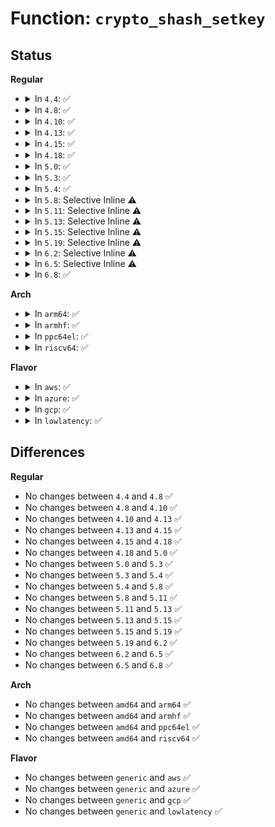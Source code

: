 # Function: <code>crypto_shash_setkey</code>

## Status
<b>Regular</b>
<ul>
<li>
<details>
<summary>In <code>4.4</code>: ✅</summary>

```c
int crypto_shash_setkey(struct crypto_shash *tfm, const u8 *key, unsigned int keylen);
```

**Collision:** Unique Global

**Inline:** No

**Transformation:** False

**Instances:**

```
In crypto/shash.c (ffffffff813a3560)
Location: crypto/shash.c:54
Inline: False
Direct callers:
  - security/integrity/evm/evm_crypto.c:init_desc
  - crypto/shash.c:shash_async_setkey
  - crypto/shash.c:shash_compat_setkey
```
**Symbols:**

```
ffffffff813a3560-ffffffff813a3616: crypto_shash_setkey (STB_GLOBAL)
```
</details>
</li>
<li>
<details>
<summary>In <code>4.8</code>: ✅</summary>

```c
int crypto_shash_setkey(struct crypto_shash *tfm, const u8 *key, unsigned int keylen);
```

**Collision:** Unique Global

**Inline:** No

**Transformation:** False

**Instances:**

```
In crypto/shash.c (ffffffff813df6e0)
Location: crypto/shash.c:54
Inline: False
Direct callers:
  - security/integrity/evm/evm_crypto.c:init_desc
  - crypto/shash.c:shash_async_setkey
  - crypto/drbg.c:drbg_kcapi_hmacsetkey
  - crypto/drbg.c:drbg_kcapi_hmacsetkey
```
**Symbols:**

```
ffffffff813df6e0-ffffffff813df798: crypto_shash_setkey (STB_GLOBAL)
```
</details>
</li>
<li>
<details>
<summary>In <code>4.10</code>: ✅</summary>

```c
int crypto_shash_setkey(struct crypto_shash *tfm, const u8 *key, unsigned int keylen);
```

**Collision:** Unique Global

**Inline:** No

**Transformation:** False

**Instances:**

```
In crypto/shash.c (ffffffff813f7c70)
Location: crypto/shash.c:54
Inline: False
Direct callers:
  - security/integrity/evm/evm_crypto.c:init_desc
  - crypto/shash.c:shash_async_setkey
  - crypto/drbg.c:drbg_kcapi_hmacsetkey
  - crypto/drbg.c:drbg_kcapi_hmacsetkey
  - net/ipv6/seg6_hmac.c:seg6_hmac_compute
```
**Symbols:**

```
ffffffff813f7c70-ffffffff813f7d28: crypto_shash_setkey (STB_GLOBAL)
```
</details>
</li>
<li>
<details>
<summary>In <code>4.13</code>: ✅</summary>

```c
int crypto_shash_setkey(struct crypto_shash *tfm, const u8 *key, unsigned int keylen);
```

**Collision:** Unique Global

**Inline:** No

**Transformation:** False

**Instances:**

```
In crypto/shash.c (ffffffff81404130)
Location: crypto/shash.c:55
Inline: False
Direct callers:
  - security/integrity/evm/evm_crypto.c:init_desc
  - crypto/shash.c:shash_async_setkey
  - crypto/drbg.c:drbg_kcapi_hmacsetkey
  - net/ipv6/seg6_hmac.c:seg6_hmac_compute
```
**Symbols:**

```
ffffffff81404130-ffffffff814041d3: crypto_shash_setkey (STB_GLOBAL)
```
</details>
</li>
<li>
<details>
<summary>In <code>4.15</code>: ✅</summary>

```c
int crypto_shash_setkey(struct crypto_shash *tfm, const u8 *key, unsigned int keylen);
```

**Collision:** Unique Global

**Inline:** No

**Transformation:** False

**Instances:**

```
In crypto/shash.c (ffffffff8142c9f0)
Location: crypto/shash.c:56
Inline: False
Direct callers:
  - security/integrity/evm/evm_crypto.c:init_desc
  - crypto/shash.c:shash_async_setkey
  - crypto/drbg.c:drbg_kcapi_hmacsetkey
  - net/ipv6/seg6_hmac.c:seg6_hmac_compute
```
**Symbols:**

```
ffffffff8142c9f0-ffffffff8142caa7: crypto_shash_setkey (STB_GLOBAL)
```
</details>
</li>
<li>
<details>
<summary>In <code>4.18</code>: ✅</summary>

```c
int crypto_shash_setkey(struct crypto_shash *tfm, const u8 *key, unsigned int keylen);
```

**Collision:** Unique Global

**Inline:** No

**Transformation:** False

**Instances:**

```
In crypto/shash.c (ffffffff8145f650)
Location: crypto/shash.c:56
Inline: False
Direct callers:
  - security/integrity/evm/evm_crypto.c:init_desc
  - crypto/shash.c:shash_async_setkey
  - crypto/drbg.c:drbg_kcapi_hmacsetkey
  - net/ipv6/seg6_hmac.c:seg6_hmac_compute
```
**Symbols:**

```
ffffffff8145f650-ffffffff8145f707: crypto_shash_setkey (STB_GLOBAL)
```
</details>
</li>
<li>
<details>
<summary>In <code>5.0</code>: ✅</summary>

```c
int crypto_shash_setkey(struct crypto_shash *tfm, const u8 *key, unsigned int keylen);
```

**Collision:** Unique Global

**Inline:** No

**Transformation:** False

**Instances:**

```
In crypto/shash.c (ffffffff8147d080)
Location: crypto/shash.c:63
Inline: False
Direct callers:
  - security/keys/trusted.c:TSS_rawhmac
  - security/integrity/evm/evm_crypto.c:init_desc
  - crypto/shash.c:shash_async_setkey
  - crypto/drbg.c:drbg_kcapi_hmacsetkey
  - net/ipv6/seg6_hmac.c:seg6_hmac_compute
```
**Symbols:**

```
ffffffff8147d080-ffffffff8147d157: crypto_shash_setkey (STB_GLOBAL)
```
</details>
</li>
<li>
<details>
<summary>In <code>5.3</code>: ✅</summary>

```c
int crypto_shash_setkey(struct crypto_shash *tfm, const u8 *key, unsigned int keylen);
```

**Collision:** Unique Global

**Inline:** No

**Transformation:** False

**Instances:**

```
In crypto/shash.c (ffffffff814ab380)
Location: crypto/shash.c:58
Inline: False
Direct callers:
  - security/keys/trusted.c:TSS_rawhmac
  - security/integrity/evm/evm_crypto.c:init_desc
  - crypto/shash.c:shash_async_setkey
  - crypto/drbg.c:drbg_kcapi_hmacsetkey
  - net/ipv6/seg6_hmac.c:seg6_hmac_compute
```
**Symbols:**

```
ffffffff814ab380-ffffffff814ab457: crypto_shash_setkey (STB_GLOBAL)
```
</details>
</li>
<li>
<details>
<summary>In <code>5.4</code>: ✅</summary>

```c
int crypto_shash_setkey(struct crypto_shash *tfm, const u8 *key, unsigned int keylen);
```

**Collision:** Unique Global

**Inline:** No

**Transformation:** False

**Instances:**

```
In crypto/shash.c (ffffffff814c6040)
Location: crypto/shash.c:58
Inline: False
Direct callers:
  - fs/crypto/hkdf.c:fscrypt_init_hkdf
  - fs/crypto/hkdf.c:hkdf_extract
  - security/keys/trusted.c:TSS_rawhmac
  - security/integrity/evm/evm_crypto.c:init_desc
  - crypto/shash.c:shash_async_setkey
  - crypto/drbg.c:drbg_kcapi_hmacsetkey
  - net/ipv6/seg6_hmac.c:seg6_hmac_compute
```
**Symbols:**

```
ffffffff814c6040-ffffffff814c6117: crypto_shash_setkey (STB_GLOBAL)
```
</details>
</li>
<li>
<details>
<summary>In <code>5.8</code>: Selective Inline ⚠️</summary>

```c
int crypto_shash_setkey(struct crypto_shash *tfm, const u8 *key, unsigned int keylen);
```

**Collision:** Unique Global

**Inline:** Selective

**Transformation:** False

**Instances:**

```
In crypto/shash.c (ffffffff81525800)
Location: crypto/shash.c:57
Inline: True
Inline callers:
  - crypto/shash.c:shash_async_setkey
Direct callers:
  - fs/crypto/hkdf.c:fscrypt_init_hkdf
  - fs/crypto/hkdf.c:fscrypt_init_hkdf
  - security/keys/trusted-keys/trusted_tpm1.c:TSS_rawhmac
  - security/integrity/evm/evm_crypto.c:init_desc
  - crypto/drbg.c:drbg_hmac_update
  - crypto/drbg.c:drbg_hmac_update
```
**Symbols:**

```
ffffffff81525010-ffffffff81525063: crypto_shash_setkey (STB_GLOBAL)
```
</details>
</li>
<li>
<details>
<summary>In <code>5.11</code>: Selective Inline ⚠️</summary>

```c
int crypto_shash_setkey(struct crypto_shash *tfm, const u8 *key, unsigned int keylen);
```

**Collision:** Unique Global

**Inline:** Selective

**Transformation:** False

**Instances:**

```
In crypto/shash.c (ffffffff81542730)
Location: crypto/shash.c:57
Inline: True
Inline callers:
  - crypto/shash.c:shash_async_setkey
Direct callers:
  - fs/crypto/hkdf.c:fscrypt_init_hkdf
  - fs/crypto/hkdf.c:fscrypt_init_hkdf
  - security/keys/trusted-keys/trusted_tpm1.c:TSS_rawhmac
  - security/integrity/evm/evm_crypto.c:init_desc
  - crypto/drbg.c:drbg_hmac_update
  - crypto/drbg.c:drbg_hmac_update
```
**Symbols:**

```
ffffffff81541f00-ffffffff81541f53: crypto_shash_setkey (STB_GLOBAL)
```
</details>
</li>
<li>
<details>
<summary>In <code>5.13</code>: Selective Inline ⚠️</summary>

```c
int crypto_shash_setkey(struct crypto_shash *tfm, const u8 *key, unsigned int keylen);
```

**Collision:** Unique Global

**Inline:** Selective

**Transformation:** False

**Instances:**

```
In crypto/shash.c (ffffffff8154add0)
Location: crypto/shash.c:69
Inline: True
Inline callers:
  - crypto/shash.c:shash_async_setkey
Direct callers:
  - fs/crypto/hkdf.c:fscrypt_init_hkdf
  - fs/crypto/hkdf.c:fscrypt_init_hkdf
  - security/keys/trusted-keys/trusted_tpm1.c:TSS_rawhmac
  - security/integrity/evm/evm_crypto.c:init_desc
  - crypto/drbg.c:drbg_hmac_update
  - crypto/drbg.c:drbg_hmac_update
```
**Symbols:**

```
ffffffff8154a5a0-ffffffff8154a5f3: crypto_shash_setkey (STB_GLOBAL)
```
</details>
</li>
<li>
<details>
<summary>In <code>5.15</code>: Selective Inline ⚠️</summary>

```c
int crypto_shash_setkey(struct crypto_shash *tfm, const u8 *key, unsigned int keylen);
```

**Collision:** Unique Global

**Inline:** Selective

**Transformation:** False

**Instances:**

```
In crypto/shash.c (ffffffff815ab5b0)
Location: crypto/shash.c:69
Inline: True
Inline callers:
  - crypto/shash.c:shash_async_setkey
Direct callers:
  - fs/crypto/hkdf.c:fscrypt_init_hkdf
  - fs/crypto/hkdf.c:fscrypt_init_hkdf
  - security/keys/trusted-keys/trusted_tpm1.c:TSS_rawhmac
  - security/integrity/evm/evm_crypto.c:init_desc
  - crypto/drbg.c:drbg_hmac_update
  - crypto/drbg.c:drbg_hmac_update
```
**Symbols:**

```
ffffffff815aad80-ffffffff815aadd3: crypto_shash_setkey (STB_GLOBAL)
```
</details>
</li>
<li>
<details>
<summary>In <code>5.19</code>: Selective Inline ⚠️</summary>

```c
int crypto_shash_setkey(struct crypto_shash *tfm, const u8 *key, unsigned int keylen);
```

**Collision:** Unique Global

**Inline:** Selective

**Transformation:** False

**Instances:**

```
In crypto/shash.c (ffffffff81652e10)
Location: crypto/shash.c:69
Inline: True
Inline callers:
  - crypto/shash.c:shash_async_setkey
Direct callers:
  - fs/crypto/hkdf.c:fscrypt_init_hkdf
  - fs/crypto/hkdf.c:fscrypt_init_hkdf
  - security/keys/trusted-keys/trusted_tpm1.c:TSS_rawhmac
  - security/integrity/evm/evm_crypto.c:init_desc
  - crypto/drbg.c:drbg_hmac_update
  - crypto/drbg.c:drbg_hmac_update
  - crypto/drbg.c:drbg_hmac_update
  - crypto/drbg.c:drbg_hmac_update
  - crypto/kdf_sp800108.c:crypto_kdf108_setkey
```
**Symbols:**

```
ffffffff81652a60-ffffffff81652abd: crypto_shash_setkey (STB_GLOBAL)
```
</details>
</li>
<li>
<details>
<summary>In <code>6.2</code>: Selective Inline ⚠️</summary>

```c
int crypto_shash_setkey(struct crypto_shash *tfm, const u8 *key, unsigned int keylen);
```

**Collision:** Unique Global

**Inline:** Selective

**Transformation:** False

**Instances:**

```
In crypto/shash.c (ffffffff8170caa0)
Location: crypto/shash.c:59
Inline: True
Inline callers:
  - crypto/shash.c:shash_async_setkey
Direct callers:
  - fs/crypto/hkdf.c:fscrypt_init_hkdf
  - fs/crypto/hkdf.c:fscrypt_init_hkdf
  - security/keys/trusted-keys/trusted_tpm1.c:TSS_rawhmac
  - security/integrity/evm/evm_crypto.c:init_desc
  - crypto/drbg.c:drbg_hmac_update
  - crypto/drbg.c:drbg_hmac_update
  - crypto/drbg.c:drbg_hmac_update
  - crypto/drbg.c:drbg_hmac_update
  - crypto/kdf_sp800108.c:crypto_kdf108_setkey
```
**Symbols:**

```
ffffffff8170c690-ffffffff8170c6ed: crypto_shash_setkey (STB_GLOBAL)
```
</details>
</li>
<li>
<details>
<summary>In <code>6.5</code>: Selective Inline ⚠️</summary>

```c
int crypto_shash_setkey(struct crypto_shash *tfm, const u8 *key, unsigned int keylen);
```

**Collision:** Unique Global

**Inline:** Selective

**Transformation:** False

**Instances:**

```
In crypto/shash.c (ffffffff81746a60)
Location: crypto/shash.c:68
Inline: True
Inline callers:
  - crypto/shash.c:shash_async_setkey
Direct callers:
  - fs/crypto/hkdf.c:fscrypt_init_hkdf
  - fs/crypto/hkdf.c:fscrypt_init_hkdf
  - security/keys/trusted-keys/trusted_tpm1.c:TSS_rawhmac
  - security/integrity/evm/evm_crypto.c:init_desc
  - crypto/drbg.c:drbg_hmac_update
  - crypto/drbg.c:drbg_hmac_update
  - crypto/drbg.c:drbg_hmac_update
  - crypto/drbg.c:drbg_hmac_update
  - crypto/kdf_sp800108.c:crypto_kdf108_setkey
  - net/ipv6/seg6_hmac.c:seg6_hmac_compute
```
**Symbols:**

```
ffffffff81745fa0-ffffffff81745ffd: crypto_shash_setkey (STB_GLOBAL)
```
</details>
</li>
<li>
<details>
<summary>In <code>6.8</code>: ✅</summary>

```c
int crypto_shash_setkey(struct crypto_shash *tfm, const u8 *key, unsigned int keylen);
```

**Collision:** Unique Global

**Inline:** No

**Transformation:** False

**Instances:**

```
In crypto/shash.c (ffffffff817885f0)
Location: crypto/shash.c:44
Inline: False
Direct callers:
  - fs/crypto/hkdf.c:fscrypt_init_hkdf
  - fs/crypto/hkdf.c:fscrypt_init_hkdf
  - security/keys/trusted-keys/trusted_tpm1.c:TSS_rawhmac
  - security/integrity/evm/evm_crypto.c:init_desc
  - crypto/ahash.c:crypto_ahash_setkey
  - crypto/drbg.c:drbg_hmac_update
  - crypto/drbg.c:drbg_hmac_update
  - crypto/drbg.c:drbg_hmac_update
  - crypto/drbg.c:drbg_hmac_update
  - crypto/kdf_sp800108.c:crypto_kdf108_setkey
  - net/ipv6/seg6_hmac.c:seg6_hmac_compute
```
**Symbols:**

```
ffffffff817885f0-ffffffff8178863d: crypto_shash_setkey (STB_GLOBAL)
```
</details>
</li>
</ul>
<b>Arch</b>
<ul>
<li>
<details>
<summary>In <code>arm64</code>: ✅</summary>

```c
int crypto_shash_setkey(struct crypto_shash *tfm, const u8 *key, unsigned int keylen);
```

**Collision:** Unique Global

**Inline:** No

**Transformation:** False

**Instances:**

```
In crypto/shash.c (ffff8000105c10e8)
Location: crypto/shash.c:58
Inline: False
Direct callers:
  - fs/crypto/hkdf.c:fscrypt_init_hkdf
  - fs/crypto/hkdf.c:hkdf_extract
  - security/keys/trusted.c:TSS_rawhmac
  - security/integrity/evm/evm_crypto.c:init_desc
  - crypto/shash.c:shash_async_setkey
  - crypto/drbg.c:drbg_kcapi_hmacsetkey
  - net/ipv6/seg6_hmac.c:seg6_hmac_compute
```
**Symbols:**

```
ffff8000105c10e8-ffff8000105c11fc: crypto_shash_setkey (STB_GLOBAL)
```
</details>
</li>
<li>
<details>
<summary>In <code>armhf</code>: ✅</summary>

```c
int crypto_shash_setkey(struct crypto_shash *tfm, const u8 *key, unsigned int keylen);
```

**Collision:** Unique Global

**Inline:** No

**Transformation:** False

**Instances:**

```
In crypto/shash.c (c076e9bc)
Location: crypto/shash.c:58
Inline: False
Direct callers:
  - fs/crypto/hkdf.c:fscrypt_init_hkdf
  - fs/crypto/hkdf.c:hkdf_extract
  - security/keys/trusted.c:TSS_rawhmac
  - security/integrity/evm/evm_crypto.c:init_desc
  - crypto/shash.c:shash_async_setkey
  - crypto/drbg.c:drbg_kcapi_hmacsetkey
  - net/ipv6/seg6_hmac.c:seg6_hmac_compute
```
**Symbols:**

```
c076e9bc-c076ea98: crypto_shash_setkey (STB_GLOBAL)
```
</details>
</li>
<li>
<details>
<summary>In <code>ppc64el</code>: ✅</summary>

```c
int crypto_shash_setkey(struct crypto_shash *tfm, const u8 *key, unsigned int keylen);
```

**Collision:** Unique Global

**Inline:** No

**Transformation:** False

**Instances:**

```
In crypto/shash.c (c000000000749460)
Location: crypto/shash.c:58
Inline: False
Direct callers:
  - fs/crypto/hkdf.c:fscrypt_init_hkdf
  - fs/crypto/hkdf.c:hkdf_extract
  - security/keys/trusted.c:TSS_rawhmac
  - security/integrity/evm/evm_crypto.c:init_desc
  - crypto/shash.c:shash_async_setkey
  - crypto/drbg.c:drbg_kcapi_hmacsetkey
  - net/ipv6/seg6_hmac.c:seg6_hmac_compute
```
**Symbols:**

```
c000000000749460-c0000000007495b0: crypto_shash_setkey (STB_GLOBAL)
```
</details>
</li>
<li>
<details>
<summary>In <code>riscv64</code>: ✅</summary>

```c
int crypto_shash_setkey(struct crypto_shash *tfm, const u8 *key, unsigned int keylen);
```

**Collision:** Unique Global

**Inline:** No

**Transformation:** False

**Instances:**

```
In crypto/shash.c (ffffffe000405edc)
Location: crypto/shash.c:58
Inline: False
Direct callers:
  - fs/crypto/hkdf.c:fscrypt_init_hkdf
  - fs/crypto/hkdf.c:hkdf_extract
  - security/keys/trusted.c:TSS_rawhmac
  - security/integrity/evm/evm_crypto.c:init_desc
  - crypto/shash.c:shash_async_setkey
  - crypto/drbg.c:drbg_kcapi_hmacsetkey
  - net/ipv6/seg6_hmac.c:seg6_hmac_compute
```
**Symbols:**

```
ffffffe000405edc-ffffffe000405fc6: crypto_shash_setkey (STB_GLOBAL)
```
</details>
</li>
</ul>
<b>Flavor</b>
<ul>
<li>
<details>
<summary>In <code>aws</code>: ✅</summary>

```c
int crypto_shash_setkey(struct crypto_shash *tfm, const u8 *key, unsigned int keylen);
```

**Collision:** Unique Global

**Inline:** No

**Transformation:** False

**Instances:**

```
In crypto/shash.c (ffffffff814be620)
Location: crypto/shash.c:58
Inline: False
Direct callers:
  - fs/crypto/hkdf.c:fscrypt_init_hkdf
  - fs/crypto/hkdf.c:hkdf_extract
  - security/keys/trusted.c:TSS_rawhmac
  - security/integrity/evm/evm_crypto.c:init_desc
  - crypto/shash.c:shash_async_setkey
  - crypto/drbg.c:drbg_kcapi_hmacsetkey
  - net/ipv6/seg6_hmac.c:seg6_hmac_compute
```
**Symbols:**

```
ffffffff814be620-ffffffff814be6f7: crypto_shash_setkey (STB_GLOBAL)
```
</details>
</li>
<li>
<details>
<summary>In <code>azure</code>: ✅</summary>

```c
int crypto_shash_setkey(struct crypto_shash *tfm, const u8 *key, unsigned int keylen);
```

**Collision:** Unique Global

**Inline:** No

**Transformation:** False

**Instances:**

```
In crypto/shash.c (ffffffff814af040)
Location: crypto/shash.c:58
Inline: False
Direct callers:
  - fs/crypto/hkdf.c:fscrypt_init_hkdf
  - fs/crypto/hkdf.c:hkdf_extract
  - security/keys/trusted.c:TSS_rawhmac
  - security/integrity/evm/evm_crypto.c:init_desc
  - crypto/shash.c:shash_async_setkey
  - crypto/drbg.c:drbg_kcapi_hmacsetkey
  - net/ipv6/seg6_hmac.c:seg6_hmac_compute
```
**Symbols:**

```
ffffffff814af040-ffffffff814af117: crypto_shash_setkey (STB_GLOBAL)
```
</details>
</li>
<li>
<details>
<summary>In <code>gcp</code>: ✅</summary>

```c
int crypto_shash_setkey(struct crypto_shash *tfm, const u8 *key, unsigned int keylen);
```

**Collision:** Unique Global

**Inline:** No

**Transformation:** False

**Instances:**

```
In crypto/shash.c (ffffffff814ba6b0)
Location: crypto/shash.c:58
Inline: False
Direct callers:
  - fs/crypto/hkdf.c:fscrypt_init_hkdf
  - fs/crypto/hkdf.c:hkdf_extract
  - security/keys/trusted.c:TSS_rawhmac
  - security/integrity/evm/evm_crypto.c:init_desc
  - crypto/shash.c:shash_async_setkey
  - crypto/drbg.c:drbg_kcapi_hmacsetkey
  - net/ipv6/seg6_hmac.c:seg6_hmac_compute
```
**Symbols:**

```
ffffffff814ba6b0-ffffffff814ba787: crypto_shash_setkey (STB_GLOBAL)
```
</details>
</li>
<li>
<details>
<summary>In <code>lowlatency</code>: ✅</summary>

```c
int crypto_shash_setkey(struct crypto_shash *tfm, const u8 *key, unsigned int keylen);
```

**Collision:** Unique Global

**Inline:** No

**Transformation:** False

**Instances:**

```
In crypto/shash.c (ffffffff814d3160)
Location: crypto/shash.c:58
Inline: False
Direct callers:
  - fs/crypto/hkdf.c:fscrypt_init_hkdf
  - fs/crypto/hkdf.c:hkdf_extract
  - security/keys/trusted.c:TSS_rawhmac
  - security/integrity/evm/evm_crypto.c:init_desc
  - crypto/shash.c:shash_async_setkey
  - crypto/drbg.c:drbg_kcapi_hmacsetkey
  - net/ipv6/seg6_hmac.c:seg6_hmac_compute
```
**Symbols:**

```
ffffffff814d3160-ffffffff814d3237: crypto_shash_setkey (STB_GLOBAL)
```
</details>
</li>
</ul>

## Differences
<b>Regular</b>
<ul>
<li>
No changes between <code>4.4</code> and <code>4.8</code> ✅
</li>
<li>
No changes between <code>4.8</code> and <code>4.10</code> ✅
</li>
<li>
No changes between <code>4.10</code> and <code>4.13</code> ✅
</li>
<li>
No changes between <code>4.13</code> and <code>4.15</code> ✅
</li>
<li>
No changes between <code>4.15</code> and <code>4.18</code> ✅
</li>
<li>
No changes between <code>4.18</code> and <code>5.0</code> ✅
</li>
<li>
No changes between <code>5.0</code> and <code>5.3</code> ✅
</li>
<li>
No changes between <code>5.3</code> and <code>5.4</code> ✅
</li>
<li>
No changes between <code>5.4</code> and <code>5.8</code> ✅
</li>
<li>
No changes between <code>5.8</code> and <code>5.11</code> ✅
</li>
<li>
No changes between <code>5.11</code> and <code>5.13</code> ✅
</li>
<li>
No changes between <code>5.13</code> and <code>5.15</code> ✅
</li>
<li>
No changes between <code>5.15</code> and <code>5.19</code> ✅
</li>
<li>
No changes between <code>5.19</code> and <code>6.2</code> ✅
</li>
<li>
No changes between <code>6.2</code> and <code>6.5</code> ✅
</li>
<li>
No changes between <code>6.5</code> and <code>6.8</code> ✅
</li>
</ul>
<b>Arch</b>
<ul>
<li>
No changes between <code>amd64</code> and <code>arm64</code> ✅
</li>
<li>
No changes between <code>amd64</code> and <code>armhf</code> ✅
</li>
<li>
No changes between <code>amd64</code> and <code>ppc64el</code> ✅
</li>
<li>
No changes between <code>amd64</code> and <code>riscv64</code> ✅
</li>
</ul>
<b>Flavor</b>
<ul>
<li>
No changes between <code>generic</code> and <code>aws</code> ✅
</li>
<li>
No changes between <code>generic</code> and <code>azure</code> ✅
</li>
<li>
No changes between <code>generic</code> and <code>gcp</code> ✅
</li>
<li>
No changes between <code>generic</code> and <code>lowlatency</code> ✅
</li>
</ul>
